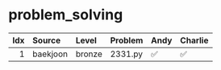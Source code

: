 # problem_solving

<!-- START_TABLE -->
|   Idx | Source   | Level   | Problem   | Andy   | Charlie   |
|------:|:---------|:--------|:----------|:-------|:----------|
|     1 | baekjoon | bronze  | 2331.py   | ✅      | ✅         |
<!-- END_TABLE -->
